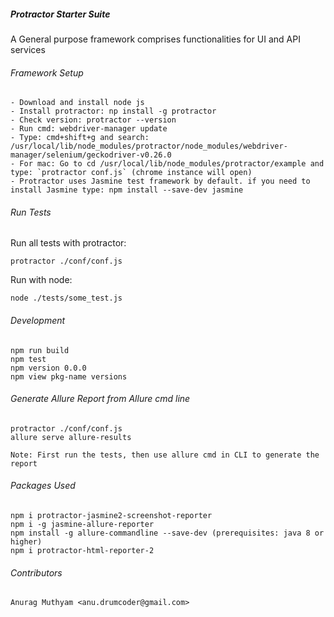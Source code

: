 ##### Protractor Starter Suite
A General purpose framework comprises functionalities for UI and API services

###### Framework Setup
```properties
- Download and install node js
- Install protractor: np install -g protractor 
- Check version: protractor --version
- Run cmd: webdriver-manager update
- Type: cmd+shift+g and search: /usr/local/lib/node_modules/protractor/node_modules/webdriver-manager/selenium/geckodriver-v0.26.0
- For mac: Go to cd /usr/local/lib/node_modules/protractor/example and type: `protractor conf.js` (chrome instance will open)
- Protractor uses Jasmine test framework by default. if you need to install Jasmine type: npm install --save-dev jasmine
```

###### Run Tests
Run all tests with protractor: 
```properties
protractor ./conf/conf.js
```

Run with node:
```properties
node ./tests/some_test.js
```

###### Development
```properties
npm run build
npm test
npm version 0.0.0
npm view pkg-name versions
```

###### Generate Allure Report from Allure cmd line 
```properties
protractor ./conf/conf.js
allure serve allure-results

Note: First run the tests, then use allure cmd in CLI to generate the report 
```

###### Packages Used
```properties
npm i protractor-jasmine2-screenshot-reporter
npm i -g jasmine-allure-reporter
npm install -g allure-commandline --save-dev (prerequisites: java 8 or higher)
npm i protractor-html-reporter-2

```
###### Contributors
```properties
Anurag Muthyam <anu.drumcoder@gmail.com>
```